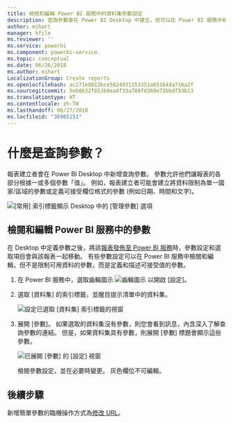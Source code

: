 ```yaml
---
title: 檢視和編輯 Power BI 服務中的資料集參數設定
description: 查詢參數會在 Power BI Desktop 中建立，但可以在 Power BI 服務中檢閱及更新
author: mihart
manager: kfile
ms.reviewer: ''
ms.service: powerbi
ms.component: powerbi-service
ms.topic: conceptual
ms.date: 06/26/2018
ms.author: mihart
LocalizationGroup: Create reports
ms.openlocfilehash: ac271e8013bce5824931153351a651644a716a2f
ms.sourcegitcommit: 5eb8632f653b9ea4f33a780fd360e75bbdf53b13
ms.translationtype: HT
ms.contentlocale: zh-TW
ms.lasthandoff: 06/27/2018
ms.locfileid: "36965151"
---
```

# <a name="what-is-a-query-parameter"></a>什麼是查詢參數？
報表建立者會在 Power BI Desktop 中新增查詢參數。 參數允許他們讓報表的各部分根據一或多個參數「值」。 例如，報表建立者可能會建立將資料限制為單一國家/區域的參數或定義可接受欄位格式的參數 (例如日期、時間和文字)。

![[常用] 索引標籤顯示 Desktop 中的 [管理參數] 選項](media/service-parameters/power-bi-manage-parameters.png)


## <a name="review-and-edit-parameters-in-power-bi-service"></a>檢閱和編輯 Power BI 服務中的參數

在 Desktop 中定義參數之後，將該[報表發佈至 Power BI 服務](desktop-upload-desktop-files.md)時，參數設定和選取項目會與該報表一起移動。 有些參數設定可以在 Power BI 服務中檢閱和編輯，但不是限制可用資料的參數，而是定義和描述可接受值的參數。

1. 在 Power BI 服務中，選取齒輪圖示 ![齒輪圖示](media/service-parameters/power-bi-cog.png) 以開啟 [設定]。

2. 選取 [資料集] 的索引標籤，並醒目提示清單中的資料集。 
    
    ![設定已選取 [資料集] 索引標籤的視窗](media/service-parameters/power-bi-select-dataset2.png)

3. 展開 [參數]。  如果選取的資料集沒有參數，則您會看到訊息，內含深入了解查詢參數的連結。 但是，如果資料集具有參數，則展開 [參數] 標題會顯示這些參數。 

    ![已展開 [參數] 的 [設定] 視窗](media/service-parameters/power-bi-settings.png)

    檢閱參數設定，並在必要時變更。 灰色欄位不可編輯。 


## <a name="next-steps"></a>後續步驟
新增簡單參數的臨機操作方式為[修改 URL](service-url-filters.md)。